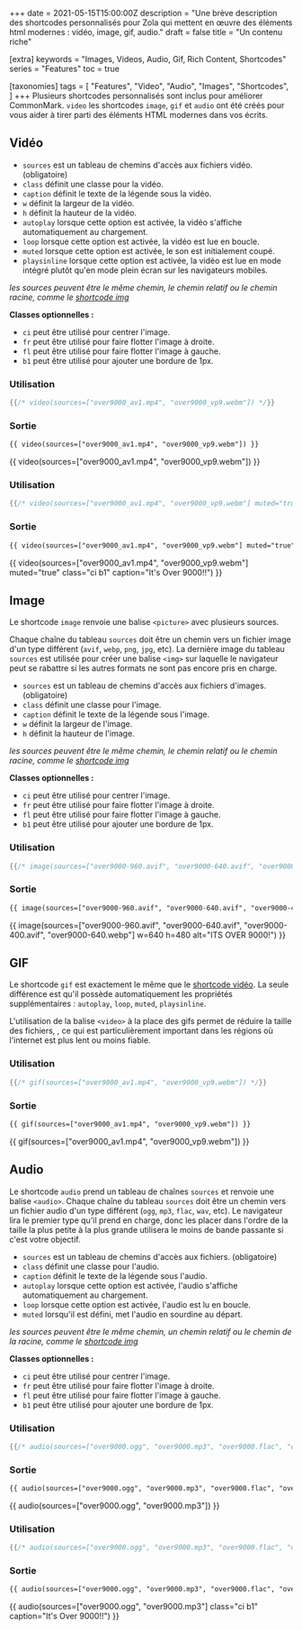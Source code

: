 +++
date = 2021-05-15T15:00:00Z
description = "Une brève description des shortcodes personnalisés pour Zola qui mettent en œuvre des éléments html modernes : vidéo, image, gif, audio."
draft = false
title = "Un contenu riche"

[extra]
keywords = "Images, Videos, Audio, Gif, Rich Content, Shortcodes"
series = "Features"
toc = true

[taxonomies]
tags = [
    "Features",
    "Video",
    "Audio",
    "Images",
    "Shortcodes",
]
+++
Plusieurs shortcodes personnalisés sont inclus pour améliorer CommonMark. `video` les shortcodes `image`, `gif` et `audio` ont été créés pour vous aider à tirer parti des éléments HTML modernes dans vos écrits.

<!-- more -->

## Vidéo

- `sources` est un tableau de chemins d'accès aux fichiers vidéo. (obligatoire)
- `class` définit une classe pour la vidéo.
- `caption` définit le texte de la légende sous la vidéo.
- `w` définit la largeur de la vidéo.
- `h` définit la hauteur de la vidéo.
- `autoplay` lorsque cette option est activée, la vidéo s'affiche automatiquement au chargement.
- `loop` lorsque cette option est activée, la vidéo est lue en boucle.
- `muted` lorsque cette option est activée, le son est initialement coupé.
- `playsinline` lorsque cette option est activée, la vidéo est lue en mode intégré plutôt qu'en mode plein écran sur les navigateurs mobiles.

*les sources peuvent être le même chemin, le chemin relatif ou le chemin racine, comme le [shortcode img](https://abridge.pages.dev/overview-images/#img-shortcode)*

**Classes optionnelles :**

- `ci` peut être utilisé pour centrer l'image.
- `fr` peut être utilisé pour faire flotter l'image à droite.
- `fl` peut être utilisé pour faire flotter l'image à gauche.
- `b1` peut être utilisé pour ajouter une bordure de 1px.

### Utilisation

```rs
{{/* video(sources=["over9000_av1.mp4", "over9000_vp9.webm"]) */}}
```

### Sortie

```html
{{ video(sources=["over9000_av1.mp4", "over9000_vp9.webm"]) }}
```

{{ video(sources=["over9000_av1.mp4", "over9000_vp9.webm"]) }}

### Utilisation

```rs
{{/* video(sources=["over9000_av1.mp4", "over9000_vp9.webm"] muted="true" class="ci b1" caption="It's Over 9000!!") */}}
```

### Sortie

```html
{{ video(sources=["over9000_av1.mp4", "over9000_vp9.webm"] muted="true" class="ci b1" caption="It's Over 9000!!") }}
```

{{ video(sources=["over9000_av1.mp4", "over9000_vp9.webm"] muted="true" class="ci b1" caption="It's Over 9000!!") }}

## Image

Le shortcode `image` renvoie une balise `<picture>` avec plusieurs sources.

Chaque chaîne du tableau `sources` doit être un chemin vers un fichier image d'un type différent (`avif`, `webp`, `png`, `jpg`, etc).
La dernière image du tableau `sources` est utilisée pour créer une balise `<img>` sur laquelle le navigateur peut se rabattre si les autres formats ne sont pas encore pris en charge.

- `sources` est un tableau de chemins d'accès aux fichiers d'images. (obligatoire)
- `class` définit une classe pour l'image.
- `caption` définit le texte de la légende sous l'image.
- `w` définit la largeur de l'image.
- `h` définit la hauteur de l'image.

*les sources peuvent être le même chemin, le chemin relatif ou le chemin racine, comme le [shortcode img](https://abridge.pages.dev/overview-images/#img-shortcode)*

**Classes optionnelles :**

- `ci` peut être utilisé pour centrer l'image.
- `fr` peut être utilisé pour faire flotter l'image à droite.
- `fl` peut être utilisé pour faire flotter l'image à gauche.
- `b1` peut être utilisé pour ajouter une bordure de 1px.

### Utilisation

```rs
{{/* image(sources=["over9000-960.avif", "over9000-640.avif", "over9000-400.avif", "over9000-640.webp"] w=640 h=480 alt="ITS OVER 9000!") */}}
```

### Sortie

```html
{{ image(sources=["over9000-960.avif", "over9000-640.avif", "over9000-400.avif", "over9000-640.webp"] w=640 h=480 alt="ITS OVER 9000!") }}
```

{{ image(sources=["over9000-960.avif", "over9000-640.avif", "over9000-400.avif", "over9000-640.webp"] w=640 h=480 alt="ITS OVER 9000!") }}

## GIF

Le shortcode `gif` est exactement le même que le [shortcode vidéo](#video).
La seule différence est qu'il possède automatiquement les propriétés supplémentaires : `autoplay`, `loop`, `muted`, `playsinline`.

L'utilisation de la balise `<video>` à la place des gifs permet de réduire la taille des fichiers,
, ce qui est particulièrement important dans les régions où l'internet est plus lent ou
moins fiable.

### Utilisation

```rs
{{/* gif(sources=["over9000_av1.mp4", "over9000_vp9.webm"]) */}}
```

### Sortie

```html
{{ gif(sources=["over9000_av1.mp4", "over9000_vp9.webm"]) }}
```

{{ gif(sources=["over9000_av1.mp4", "over9000_vp9.webm"]) }}

## Audio

Le shortcode `audio` prend un tableau de chaînes `sources` et renvoie une balise
`<audio>`. Chaque chaîne du tableau `sources` doit être un chemin vers un fichier audio
d'un type différent (`ogg`, `mp3`, `flac`, `wav`, etc).
Le navigateur lira le premier type qu'il prend en charge, donc les placer dans l'ordre de la taille la plus petite à la plus grande utilisera le moins de bande passante si c'est votre objectif.

- `sources` est un tableau de chemins d'accès aux fichiers. (obligatoire)
- `class` définit une classe pour l'audio.
- `caption` définit le texte de la légende sous l'audio.
- `autoplay` lorsque cette option est activée, l'audio s'affiche automatiquement au chargement.
- `loop` lorsque cette option est activée, l'audio est lu en boucle.
- `muted` lorsqu'il est défini, met l'audio en sourdine au départ.

*les sources peuvent être le même chemin, un chemin relatif ou le chemin de la racine, comme le [shortcode img](https://abridge.pages.dev/overview-images/#img-shortcode)*

**Classes optionnelles :**

- `ci` peut être utilisé pour centrer l'image.
- `fr` peut être utilisé pour faire flotter l'image à droite.
- `fl` peut être utilisé pour faire flotter l'image à gauche.
- `b1` peut être utilisé pour ajouter une bordure de 1px.

### Utilisation

```rs
{{/* audio(sources=["over9000.ogg", "over9000.mp3", "over9000.flac", "over9000.wav"]) */}}
```

### Sortie

```html
{{ audio(sources=["over9000.ogg", "over9000.mp3", "over9000.flac", "over9000.wav"]) }}
```

{{ audio(sources=["over9000.ogg", "over9000.mp3"]) }}

### Utilisation

```rs
{{/* audio(sources=["over9000.ogg", "over9000.mp3", "over9000.flac", "over9000.wav"] class="ci b1" caption="It's Over 9000!!") */}}
```

### Sortie

```html
{{ audio(sources=["over9000.ogg", "over9000.mp3", "over9000.flac", "over9000.wav"] class="ci b1" caption="It's Over 9000!!") }}
```

{{ audio(sources=["over9000.ogg", "over9000.mp3"] class="ci b1" caption="It's Over 9000!!") }}
